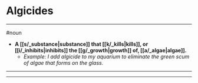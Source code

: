 # Algicides
---
#noun
- **A [[s/_substance|substance]] that [[k/_kills|kills]], or [[i/_inhibits|inhibits]] the [[g/_growth|growth]] of, [[a/_algae|algae]].**
	- _Example: I add algicide to my aquarium to eliminate the green scum of algae that forms on the glass._
---
---
